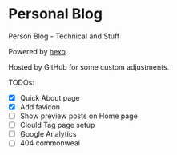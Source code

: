 # Personal Blog
Person Blog - Technical and Stuff

Powered by [hexo](https://github.com/hexojs/hexo).

Hosted by GitHub for some custom adjustments.

TODOs:
- [X] Quick About page
- [X] Add favicon
- [ ] Show preview posts on Home page
- [ ] Clould Tag page setup
- [ ] Google Analytics
- [ ] 404 commonweal   

